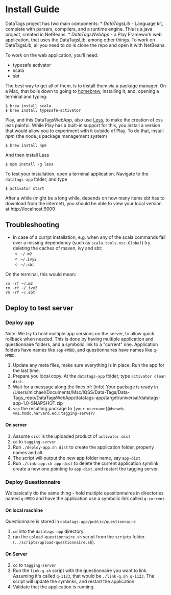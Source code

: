 # Install Guide
DataTags project has two main components:
    * *DataTagsLib* - Language kit, complete with parsers, compilers, and a runtime engine. This is a java project, created in NetBeans.
    * *DataTagsWebApp* - a Play Framework web application, that uses the DataTagsLib, among other things.
To work on DataTagsLib, all you need to do is clone the repo and open it with NetBeans.

To work on the web application, you'll need:

* typesafe activator
* scala
* sbt

The best way to get all of them, is to install them via a package manager. On a Mac, that boils down to going to [homebrew](http://brew.sh), installing it, and, opening a terminal and typing:
    
    $ brew install scala
    $ brew install typesafe-activator

Play, and this DataTagsWebApp, also use [Less](http://lesscss.org), to make the creation of css less painful. While Play has a built-in support for this, you install a version that would allow you to experiment with it outside of Play. To do that, install *npm* (the node.js package management system)

    $ brew install npm

And then install Less

    $ npm install -g less

To test your installation, open a terminal application. Navigate to the `datatags-app` folder, and type

    $ activator start

After a while (might be a long while, depends on how many items sbt has to download from the internet), you should be able to view your local version at http://localhost:9000

## Troubleshooting
* In case of a currpt installation, e.g. when any of the scala commands fail over a missing dependency (such as `scala.tools.nsc.Global`) try deleting the caches of maven, ivy and sbt:
    - `~/.m2`
    - `~/.ivy2`
    - `~/.sbt`

On the terminal, this would mean:

    rm -rf ~/.m2
    rm -rf ~/.ivy2
    rm -rf ~/.sbt


## Deploy to test server

### Deploy app 
Note: We try to hold multiple app versions on the server, to allow quick rollback when needed. This is done by having multiple application and questionnaire folders, and a symbolic link to a "current" one. Application folders have names like `app-MMDD`, and questionnaires have names like `q-MMDD`.
1. Update any meta files, make sure everything is in place. Run the app for the last time.
1. Prepare you local copy. At the `datatags-app` folder, type `activator clean dist`.
2. Wait for a message along the lines of:
    [info] Your package is ready in /Users/michael/Documents/Msc/IQSS/Data-Tags/Data-Tags_repo/DataTagsWebApp/datatags-app/target/universal/datatags-app-1.0-SNAPSHOT.zip
3. `scp` the resulting package to `[your username]@dvnweb-vm1.hmdc.harvard.edu:tagging-server/`

#### On server
1. Assume `dist` is the uploaded product of `activator dist`
2. `cd` to `tagging-server`
2. Run `./deploy-app.sh dist` to create the application folder, properly names and all.
3. The script will output the new app folder name, say `app-dist`
3. Run `./link-app.sh app-dist` to delete the current application symlink, create a new one pointing to `app-dist`, and restart the tagging server.


### Deploy Questionnaire
We basically do the same thing - hold multiple questionnaires in directories named `q-MMDD` and have the application use a symbolic link called `q-current`.

#### On local machine
Questionnaire is stored in `datatags-app/public/questionnaire`
1. `cd` into the `datatags-app` directory.
2. run the `upload-questionnaire.sh` script from the `scripts` folder. (`../scripts/upload-questionnaire.sh`).

#### On Server
2. `cd` to `tagging-server`
3. Run the `link-q.sh` script with the questionnaire you want to link. Assuming it's called `q-1123`, that would be `./link-q.sh q-1123`. The script will update the symlinks, and restart the application.
4. Validate that the application is running.